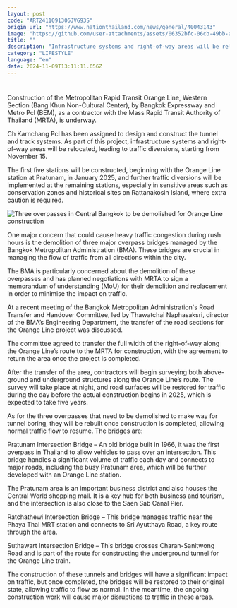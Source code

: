 ```yaml
---
layout: post
code: "ART2411091306JVG93S"
origin_url: "https://www.nationthailand.com/news/general/40043143"
image: "https://github.com/user-attachments/assets/06352bfc-06cb-49bb-a87e-da0bd0966efd"
title: ""
description: "Infrastructure systems and right-of-way areas will be relocated, leading to traffic diversions, starting November 15"
category: "LIFESTYLE"
language: "en"
date: 2024-11-09T13:11:11.656Z
---
```


# 









Construction of the Metropolitan Rapid Transit Orange Line, Western Section (Bang Khun Non-Cultural Center), by Bangkok Expressway and Metro Pcl (BEM), as a contractor with the Mass Rapid Transit Authority of Thailand (MRTA), is underway.

Ch Karnchang Pcl has been assigned to design and construct the tunnel and track systems. As part of this project, infrastructure systems and right-of-way areas will be relocated, leading to traffic diversions, starting from November 15.

The first five stations will be constructed, beginning with the Orange Line station at Pratunam, in January 2025, and further traffic diversions will be implemented at the remaining stations, especially in sensitive areas such as conservation zones and historical sites on Rattanakosin Island, where extra caution is required.

  ![Three overpasses in Central Bangkok to be demolished for Orange Line construction](https://github.com/user-attachments/assets/90594368-c76a-4931-b58d-a6261956044f)

One major concern that could cause heavy traffic congestion during rush hours is the demolition of three major overpass bridges managed by the Bangkok Metropolitan Administration (BMA). These bridges are crucial in managing the flow of traffic from all directions within the city.

The BMA is particularly concerned about the demolition of these overpasses and has planned negotiations with MRTA to sign a memorandum of understanding (MoU) for their demolition and replacement in order to minimise the impact on traffic.

At a recent meeting of the Bangkok Metropolitan Administration's Road Transfer and Handover Committee, led by Thawatchai Naphasaksri, director of the BMA’s Engineering Department, the transfer of the road sections for the Orange Line project was discussed.

The committee agreed to transfer the full width of the right-of-way along the Orange Line’s route to the MRTA for construction, with the agreement to return the area once the project is completed.

After the transfer of the area, contractors will begin surveying both above-ground and underground structures along the Orange Line’s route. The survey will take place at night, and road surfaces will be restored for traffic during the day before the actual construction begins in 2025, which is expected to take five years.

As for the three overpasses that need to be demolished to make way for tunnel boring, they will be rebuilt once construction is completed, allowing normal traffic flow to resume. The bridges are:

Pratunam Intersection Bridge – An old bridge built in 1966, it was the first overpass in Thailand to allow vehicles to pass over an intersection. This bridge handles a significant volume of traffic each day and connects to major roads, including the busy Pratunam area, which will be further developed with an Orange Line station.

The Pratunam area is an important business district and also houses the Central World shopping mall. It is a key hub for both business and tourism, and the intersection is also close to the Saen Sab Canal Pier.

Ratchathewi Intersection Bridge – This bridge manages traffic near the Phaya Thai MRT station and connects to Sri Ayutthaya Road, a key route through the area.

Suthawart Intersection Bridge – This bridge crosses Charan-Sanitwong Road and is part of the route for constructing the underground tunnel for the Orange Line train.

The construction of these tunnels and bridges will have a significant impact on traffic, but once completed, the bridges will be restored to their original state, allowing traffic to flow as normal. In the meantime, the ongoing construction work will cause major disruptions to traffic in these areas.